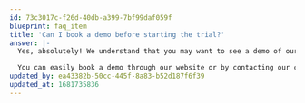 ```yaml
---
id: 73c3017c-f26d-40db-a399-7bf99daf059f
blueprint: faq_item
title: 'Can I book a demo before starting the trial?'
answer: |-
  Yes, absolutely! We understand that you may want to see a demo of our CRM SaaS tool before committing to a free trial. That's why we offer a demo option for interested customers.

  You can easily book a demo through our website or by contacting our customer support team. During the demo, one of our knowledgeable representatives will walk you through the features and benefits of our CRM SaaS tool and answer any questions you may have. This way, you can get a better understanding of our product before starting the trial, and make an informed decision about whether it's the right fit for your business.
updated_by: ea43382b-50cc-445f-8a83-b52d187f6f39
updated_at: 1681735836
---
```

